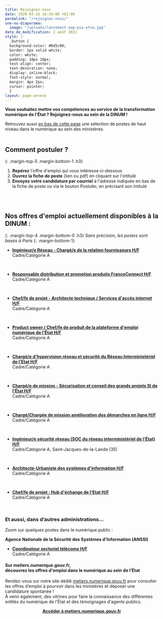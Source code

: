 ```yaml
---
title: Rejoignez-nous
date: 2020-03-26 16:34:00 +01:00
permalink: "/rejoignez-nous/"
une-ou-diaporama:
  image: "/uploads/lancement-aap-pia-etna.jpg"
date_de_modification: 2 août 2022
style: |-
  .button {
  background-color: #0d5c98;
  border: 1px solid white;
  color: white;
  padding: 10px 10px;
  text-align: center;
  text-decoration: none;
  display: inline-block;
  font-style: normal;
  margin: 4px 2px;
  cursor: pointer;
  }
layout: page-annexe
---
```


**Vous souhaitez mettre vos compétences au service de la transformation numérique de l'État ? Rejoignez-nous au sein de la DINUM !**

Retrouvez aussi [en bas de cette page](#offresministeres) une sélection de postes de haut niveau dans le numérique au sein des ministères.
<br>
<br>

## Comment postuler ?
{: .margin-top-5 .margin-bottom-1 .h3}
1. **Repérez** l'offre d'emploi qui vous intéresse ci-dessous
2. **Ouvrez la fiche de poste** (lien ou pdf) en cliquant sur l'intitulé
3. **Envoyez votre candidature par courriel** à l'adresse indiquée en bas de la fiche de poste ou via le bouton Postuler, en précisant son intitulé
<br>
<br>

## Nos offres d'emploi actuellement disponibles à la DINUM : 
{: .margin-top-4 .margin-bottom-0 .h3}
*Sans précision, les postes sont basés à Paris*
{: .margin-bottom-1}

* **[Ingénieur/e Réseau - Chargé/e de la relation fournisseurs H/F](https://place-emploi-public.gouv.fr/offre-emploi/ingenieur-e-reseau---charge-e-de-la-relation-fournisseurs-cdd-3ans-hf-reference-2022-971729/ "Ingénieur-e Réseau - Chargé-e de la relation fournisseurs H/F - Lien externe")**
<br>Cadre/Catégorie A
<br>

* **[Responsable distribution et promotion produits FranceConnect H/F](https://place-emploi-public.gouv.fr/offre-emploi/responsable-distribution-et-promotion-produits-franceconnect-cdd-3ans-hf-reference-2022-971783/ "Responsable distribution et promotion produits FranceConnect H/F - Lien externe")**
<br>Cadre/Catégorie A
<br>

* **[Chef/fe de projet - Architecte technique / Services d'accès internet H/F](https://place-emploi-public.gouv.fr/offre-emploi/chef-fe-de-projet---architecte-technique--services-d-acces-internet-hf-reference-2022-971755/ "Chef/fe de projet - Architecte technique / Services d'accès internet H/F - Lien externe")**
<br>Cadre/Catégorie A
<br>

* **[Product owner / Chef/fe de produit de la plateforme d'emploi numérique de l'État H/F](https://place-emploi-public.gouv.fr/offre-emploi/product-owner--cheffe-de-produit-de-la-plateforme-d-emploi-numerique-de-l-tat-hf-reference-2022-971770/ "Product owner / Chef/fe de produit de la plateforme d'emploi numérique de l'État H/F - Lien externe")**
<br>Cadre/Catégorie A
<br>

* **[Chargé/e d'hypervision réseau et sécurité du Réseau Interministériel de l'Etat H/F](https://place-emploi-public.gouv.fr/offre-emploi/charge-e-d-hypervision-reseau-et-securite-du-reseau-interministeriel-de-l-etat---cdd-3-ans-renouvela-hf-reference-2022-960797/ "Chargé-e d'hypervision réseau et sécurité du Réseau Interministériel de l'Etat H/F - Lien externe")**
<br>Cadre/Catégorie A
<br>

* **[Chargé/e de mission - Sécurisation et conseil des grands projets SI de l'État H/F](https://place-emploi-public.gouv.fr/offre-emploi/chargee-de-mission---securisation-et-conseil-des-grands-projets-si-de-l-tat-hf-reference-2022-882570/ "Chargé(e) de mission - Sécurisation et conseil des grands projets SI de l'État H/F - Lien externe")**
<br>Cadre/Catégorie A
<br>

* **[Chargé/Chargée de mission amélioration des démarches en ligne H/F](https://place-emploi-public.gouv.fr/offre-emploi/chargechargee-de-mission-amelioration-des-demarches-en-ligne-cdd-3-ans-renouvelable-hf-reference-2022-953422/ "Chargé/Chargée de mission amélioration des démarches en ligne H/F")**
<br>Cadre/Catégorie A
<br>

* **[Ingénieur/e sécurité réseau (SOC du réseau interministériel de l'État) H/F](https://place-emploi-public.gouv.fr/offre-emploi/ingenieur-e-securite-reseau-soc-du-reseau-interministeriel-de-l-tat--cdd-3-ans-renouvelable-hf-reference-2022-953441/ "Ingénieur-e sécurité réseau (SOC du réseau interministériel de l'État) H/F - Lien externe")**
<br>Cadre/Catégorie A, Saint-Jacques-de-la-Lande (35)
<br>

* **[Architecte-Urbaniste des systèmes d'information H/F](https://place-emploi-public.gouv.fr/offre-emploi/architecte-urbaniste-des-systemes-d-information-cdd-3-ans-renouvelable-hf-reference-2022-905624/ "Architecte-Urbaniste des systèmes d'information H/F - Lien externe")**
<br>Cadre/Catégorie A
<br>

* **[Chef/fe de projet : Hub d'échange de l'Etat H/F](https://place-emploi-public.gouv.fr/offre-emploi/chef-fe-de-projet--hub-d-echange-de-l-etat-cdd-3-ans-renouvelable-hf-reference-2022-960663/ "Chef-fe de projet : Hub d'échange de l'Etat H/F - Lien externe")**
<br>Cadre/Catégorie A
<br>

<!--
> ### Talents du numérique : l’État recrute !
> <figure class='image-center' style='width: 70%;'><img src="/uploads/Campagne_Linkedin_FETE_visuel1.jpg" alt=""/></figure>
> <br>Vous êtes développeur, chef de projet numérique, ingénieur, architecte SI, technicien support... ? Venez créer le service public de demain !
> <br>Plus de 300 postes dans de nombreux métiers vous attendent au **Forum de l'emploi tech de l’État, du 30 novembre au 9 décembre 2020**. Édition 100% en ligne.
> <br>[> Inscrivez-vous jusqu'au 27 nov, 14h](https://numerique.gouv.fr/agenda/forum-emploi-tech-etat-2020)
> <br>
{: .noir .encadre}
  -->

<div class="encadre noir">
<h3 id="et-aussi-dans-dautres-administrations">Et aussi, dans d’autres administrations…<a id="offresministeres"></a></h3>
<p class="margin-bottom-1">Zoom sur quelques postes dans le numérique public&nbsp;:</p> 
<p><strong> Agence Nationale de la Sécurité des Systèmes d'Information (ANSSI) </strong></p> 
<ul><li class="margin-bottom-1"><strong><a href="https://place-emploi-public.gouv.fr/offre-emploi/coordinateur-sectoriel-telecoms-hf-reference-2021-736102/" title="Coordinateur sectoriel télécoms H/F - Lien externe">Coordinateur sectoriel télécoms H/F</a></strong><br>Cadre/Catégorie A</li></ul>
</div>

<div class="noir encadre"><h4>Sur metiers.numerique.gouv.fr, <br>découvrez les offres d'emploi dans le numérique au sein de l’État</h4> <p>Rendez-vous sur notre site dédié <a href="https://metiers.numerique.gouv.fr"> metiers.numerique.gouv.fr</a> pour consulter les offres d’emploi à pourvoir dans les ministères et déposer une candidature spontanée&nbsp;! <br>À venir également, des vitrines pour faire la connaissance des différentes entités du numérique de l'État et des témoignages d'agents publics. </p> 
<div style="margin-bottom: 20px; margin-top: 10px;" align="center"><a href="https://metiers.numerique.gouv.fr" class="button" alt="Accéder à metiers.numerique.gouv.fr - Lien externe"><b>Accéder à metiers.numerique.gouv.fr</b></a> </div></div>